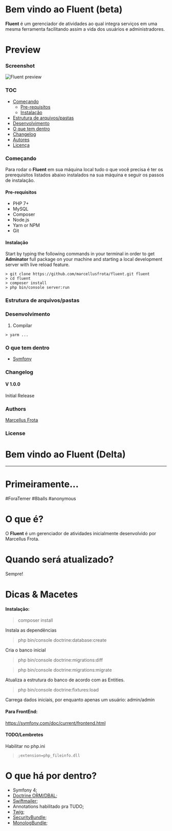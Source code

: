 # Bem vindo ao Fluent (beta)
**Fluent** é um gerenciador de atividades ao qual integra serviços em uma mesma ferramenta facilitando assim a vida dos usuários e administradores.

# Preview

### Screenshot

![Fluent preview](https://marcellusfrota.files.wordpress.com/2018/02/fluent-login-preview.png)

### TOC
- [Começando](#começando)
  - [Pre-requisitos](#pre-requisitos)
  - [Instalação](#instalacao)
- [Estrutura de arquivos/pastas](#estrutura-de-arquivos-pastas)
- [Desenvolvimento](#desenvolvimento)
- [O que tem dentro](#o-que-tem-dentro)
- [Changelog](#changelog)
- [Autores](#autores)
- [Licença](#licença)


### Começando
Para rodar o **Fluent** em sua máquina local tudo o que você precisa é ter os prerequisitos listados abaixo instalados na sua máquina e seguir os passos de instalação.

#### Pre-requisitos
  - PHP 7+
  - MySQL
  - Composer
  - Node.js
  - Yarn or NPM
  - Git

#### Instalação
Start by typing the following commands in your terminal in order to get **Adminator** full package on your machine and starting a local development server with live reload feature.

```
> git clone https://github.com/marcellusfrota/fluent.git fluent
> cd fluent
> composer install
> php bin/console server:run
```


### Estrutura de arquivos/pastas


### Desenvolvimento

1. Compilar
```
> yarm ...
```

### O que tem dentro
- [Symfony](https://symfony.com/)


### Changelog
#### V 1.0.0
Initial Release
### Authors
[Marcellus Frota](https://github.com/marcellusfrota/)
### License













Bem vindo ao Fluent (Delta)
=

---

# Primeiramente...
#ForaTemer #8balls #anonymous

# O que é?
O **Fluent** é um gerenciador de atividades inicialmente desenvolvido por Marcellus Frota.

# Quando será atualizado?
Sempre!

Dicas & Macetes
=
#### Instalação:

> composer install

Instala as dependências

> php bin/console doctrine:database:create

Cria o banco inicial

> php bin/console doctrine:migrations:diff

> php bin/console doctrine:migrations:migrate

Atualiza a estrutura do banco de acordo com as Entities.

> php bin/console doctrine:fixtures:load

Carrega dados iniciais, por enquanto apenas um usuário: admin/admin

#### Para FrontEnd:

https://symfony.com/doc/current/frontend.html 

#### TODO/Lembretes

Habilitar no php.ini

> ``` ;extension=php_fileinfo.dll ```

O que há por dentro?
=
  * Symfony 4;
  * [Doctrine ORM/DBAL][1];
  * [Swiftmailer][4];
  * Annotations habilitado pra TUDO;
  * [Twig][2];
  * [SecurityBundle][3];
  * [MonologBundle][5];

[1]:  https://symfony.com/doc/current/doctrine.html
[2]:  https://symfony.com/doc/current/templating.html
[3]:  https://symfony.com/doc/current/security.html
[4]: https://symfony.com/doc/cookbook/email.html
[5]: https://symfony.com/doc/cookbook/logging/monolog.html
